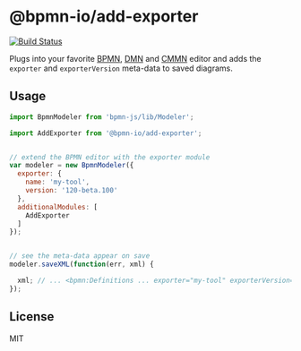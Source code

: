 # @bpmn-io/add-exporter

[![Build Status](https://travis-ci.com/bpmn-io/add-exporter.svg?branch=master)](https://travis-ci.com/bpmn-io/add-exporter)

Plugs into your favorite [BPMN](https://github.com/bpmn-io/bpmn-js), [DMN](https://github.com/bpmn-io/dmn-js) and [CMMN](https://github.com/bpmn-io/cmmn-js) editor and adds the `exporter` and `exporterVersion` meta-data to saved diagrams.


## Usage

```javascript
import BpmnModeler from 'bpmn-js/lib/Modeler';

import AddExporter from '@bpmn-io/add-exporter';


// extend the BPMN editor with the exporter module
var modeler = new BpmnModeler({
  exporter: {
    name: 'my-tool',
    version: '120-beta.100'
  },
  additionalModules: [
    AddExporter
  ]
});


// see the meta-data appear on save
modeler.saveXML(function(err, xml) {

  xml; // ... <bpmn:Definitions ... exporter="my-tool" exporterVersion="120-beta.100">...
});
```


## License

MIT